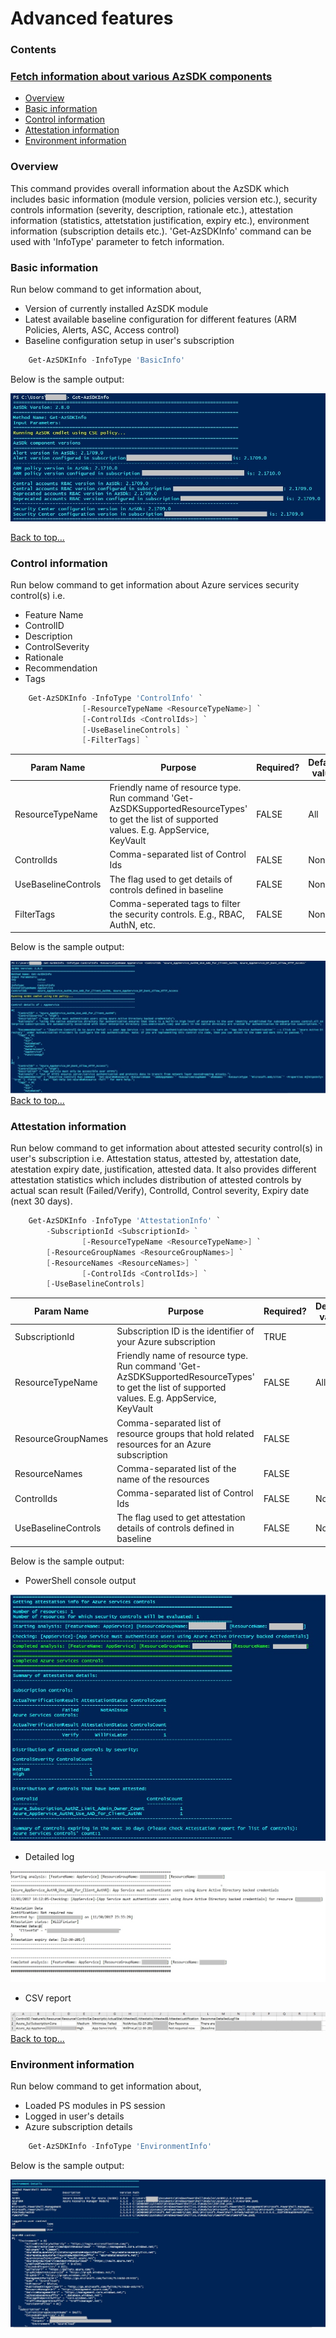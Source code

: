 # Advanced features
### Contents
### [Fetch information about various AzSDK components](Readme.md#fetch-information-about-various-azsdk-components)

- [Overview](Readme.md#overview)
- [Basic information](Readme.md#basic-information)
- [Control information](Readme.md#control-information)
- [Attestation information](Readme.md#attestation-information)
- [Environment information](Readme.md#environment-information)

### Overview

This command provides overall information about the AzSDK which includes basic information (module version, policies version etc.), security controls information (severity, description, rationale etc.), attestation information (statistics, attetstation justification, expiry etc.), environment information (subscription details etc.). 'Get-AzSDKInfo' command can be used with 'InfoType' parameter to fetch information.

### Basic information

Run below command to get information about,
- Version of currently installed AzSDK module 
- Latest available baseline configuration for different features (ARM Policies, Alerts, ASC, Access control) 
- Baseline configuration setup in user's subscription 

```PowerShell
	Get-AzSDKInfo -InfoType 'BasicInfo' 
```
Below is the sample output: 

![08_Info_BasicInfo_PS](../Images/08_Info_BasicInfo_PS.PNG)  

[Back to top…](Readme.md#contents)
### Control information 

Run below command to get information about Azure services security control(s) i.e.
- Feature Name
- ControlID
- Description
- ControlSeverity
- Rationale
- Recommendation
- Tags

```PowerShell
	Get-AzSDKInfo -InfoType 'ControlInfo' `
                [-ResourceTypeName <ResourceTypeName>] `
                [-ControlIds <ControlIds>] `
                [-UseBaselineControls] `
                [-FilterTags] `
```

|Param Name|Purpose|Required?|Default value|
|----|----|----|----|
|ResourceTypeName|Friendly name of resource type. Run command 'Get-AzSDKSupportedResourceTypes' to get the list of supported values. E.g. AppService, KeyVault|FALSE|All|
|ControlIds|Comma-separated list of Control Ids|FALSE|None|
|UseBaselineControls|The flag used to get details of controls defined in baseline|FALSE|None|
|FilterTags|Comma-seperated tags to filter the security controls. E.g., RBAC, AuthN, etc.|FALSE|None|


Below is the sample output:

![08_Info_ControlInfo_PS](../Images/08_Info_ControlInfo_PS.PNG)  
[Back to top…](Readme.md#contents)

### Attestation information

Run below command to get information about attested security control(s) in user's subscription i.e. Attestation status, attested by, attestation date, atestation expiry date, justification, attested data. It also provides different attestation statistics which includes distribution of attested controls by actual scan result (Failed/Verify), ControlId, Control severity, Expiry date (next 30 days).

```PowerShell
	Get-AzSDKInfo -InfoType 'AttestationInfo' `
		-SubscriptionId <SubscriptionId> `
                [-ResourceTypeName <ResourceTypeName>] `
		[-ResourceGroupNames <ResourceGroupNames>] `
		[-ResourceNames <ResourceNames>] `
                [-ControlIds <ControlIds>] `
		[-UseBaselineControls] 
```

|Param Name|Purpose|Required?|Default value|
|----|----|----|----|
|SubscriptionId|Subscription ID is the identifier of your Azure subscription|TRUE|   |  
|ResourceTypeName|Friendly name of resource type. Run command 'Get-AzSDKSupportedResourceTypes' to get the list of supported values. E.g. AppService, KeyVault|FALSE|All|   
|ResourceGroupNames|Comma-separated list of resource groups that hold related resources for an Azure subscription|FALSE|   |  
|ResourceNames|Comma-separated list of the name of the resources|FALSE|   |
|ControlIds|Comma-separated list of Control Ids|FALSE|None|
|UseBaselineControls|The flag used to get attestation details of controls defined in baseline|FALSE|None|

Below is the sample output:

* PowerShell console output

![08_Info_AttestationInfo_PS](../Images/08_Info_AttestationInfo_PS.PNG) 

* Detailed log

![08_Info_AttestationInfo_DetailedLogs](../Images/08_Info_AttestationInfo_DetailedLogs.PNG) 

* CSV report

![08_Info_AttestationInfo_DetailedCSV](../Images/08_Info_AttestationInfo_DetailedCSV.PNG)  
[Back to top…](Readme.md#contents)

### Environment information  

Run below command to get information about,
* Loaded PS modules in PS session
* Logged in user's details
* Azure subscription details

```PowerShell
	Get-AzSDKInfo -InfoType 'EnvironmentInfo'
```

Below is the sample output:

![08_Info_EnvironmentInfo_PS](../Images/08_Info_EnvironmentInfo_PS.PNG) 
